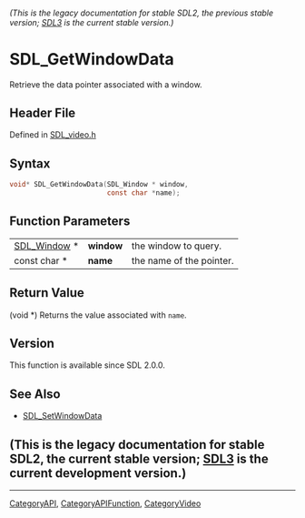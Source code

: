 ###### (This is the legacy documentation for stable SDL2, the previous stable version; [SDL3](https://wiki.libsdl.org/SDL3/) is the current stable version.)
# SDL_GetWindowData

Retrieve the data pointer associated with a window.

## Header File

Defined in [SDL_video.h](https://github.com/libsdl-org/SDL/blob/SDL2/include/SDL_video.h)

## Syntax

```c
void* SDL_GetWindowData(SDL_Window * window,
                        const char *name);
```

## Function Parameters

|                            |            |                          |
| -------------------------- | ---------- | ------------------------ |
| [SDL_Window](SDL_Window) * | **window** | the window to query.     |
| const char *               | **name**   | the name of the pointer. |

## Return Value

(void *) Returns the value associated with `name`.

## Version

This function is available since SDL 2.0.0.

## See Also

- [SDL_SetWindowData](SDL_SetWindowData)


## (This is the legacy documentation for stable SDL2, the current stable version; [SDL3](https://wiki.libsdl.org/SDL3/) is the current development version.)



----
[CategoryAPI](CategoryAPI), [CategoryAPIFunction](CategoryAPIFunction), [CategoryVideo](CategoryVideo)

